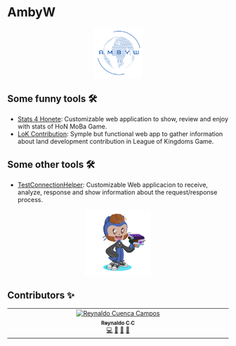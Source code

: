 # AmbyW
<p align="center"> <img src=https://github.com/AmbyW/.github/blob/main/profile/.assets/AmbyW_transparent_background.png" width="110" alt="Logo AmbyW"> </p>

## Some funny tools 🛠️
 - [Stats 4 Honete](https://github.com/AmbyW/stats4honete): Customizable web application to show, review and enjoy with stats of HoN MoBa Game.
 - [LoK Contribution](https://github.com/AmbyW/LoKContribution): Symple but functional web app to gather information about land development contribution in League of Kingdoms Game.


## Some other tools 🛠️
 - [TestConnectionHelper](https://github.com/AmbyW/TestConnectionHelper): Customizable Web applicacion to receive, analyze, response and show information about the request/response process.


<p align="center"> <img src="https://github.com/AmbyW/.github/blob/main/profile/.assets/octocat.png" width="150" alt="AmbyW octocat"> </p>


## Contributors ✨

<table>
    <tbody>
        <tr>
            <td align="center" valign="top" width="14.28%">
                <a href="http://reynaldocc.github.io">
                    <img src="https://avatars3.githubusercontent.com/u/54678669?s=460&v=4" width="100px;" alt="Reynaldo Cuenca Campos"/>
                    <br />
                    <sub>
                        <b>Reynaldo C C</b>
                    </sub>
                </a>
                <br />
                <a href="https://github.com/ambyw/ambyw/commits?author=reynaldocc" title="Code">💻</a>
                <a href="https://github.com/ambyw/ambyw/commits?author=reynaldocc" title="Documentation">📖</a>
                <a href="#maintenance-reynaldocc" title="Maintenance">🚧</a>
                <a href="#ideas-reynaldocc" title="Ideas, Planning, & Feedback">🤔</a>
            </td>
        </tr>
    </tbody>
</table>



